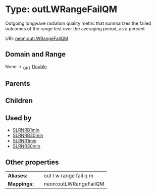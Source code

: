 
# Type: outLWRangeFailQM


Outgoing longwave radiation  quality metric that summarizes the failed outcomes of the range test over the averaging period, as a percent

URI: [neon:outLWRangeFailQM](https://data.neonscience.org/outLWRangeFailQM)


## Domain and Range

None ->  <sub>OPT</sub> [Double](types/Double.md)

## Parents


## Children


## Used by

 * [SLRNRB1min](SLRNRB1min.md)
 * [SLRNRB30min](SLRNRB30min.md)
 * [SLRNR1min](SLRNR1min.md)
 * [SLRNR30min](SLRNR30min.md)

## Other properties

|  |  |  |
| --- | --- | --- |
| **Aliases:** | | out l w range fail q m |
| **Mappings:** | | neon:outLWRangeFailQM |

